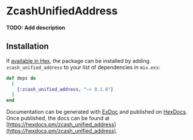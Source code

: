 # ZcashUnifiedAddress

**TODO: Add description**

## Installation

If [available in Hex](https://hex.pm/docs/publish), the package can be installed
by adding `zcash_unified_address` to your list of dependencies in `mix.exs`:

```elixir
def deps do
  [
    {:zcash_unified_address, "~> 0.1.0"}
  ]
end
```

Documentation can be generated with [ExDoc](https://github.com/elixir-lang/ex_doc)
and published on [HexDocs](https://hexdocs.pm). Once published, the docs can
be found at [https://hexdocs.pm/zcash_unified_address](https://hexdocs.pm/zcash_unified_address).

